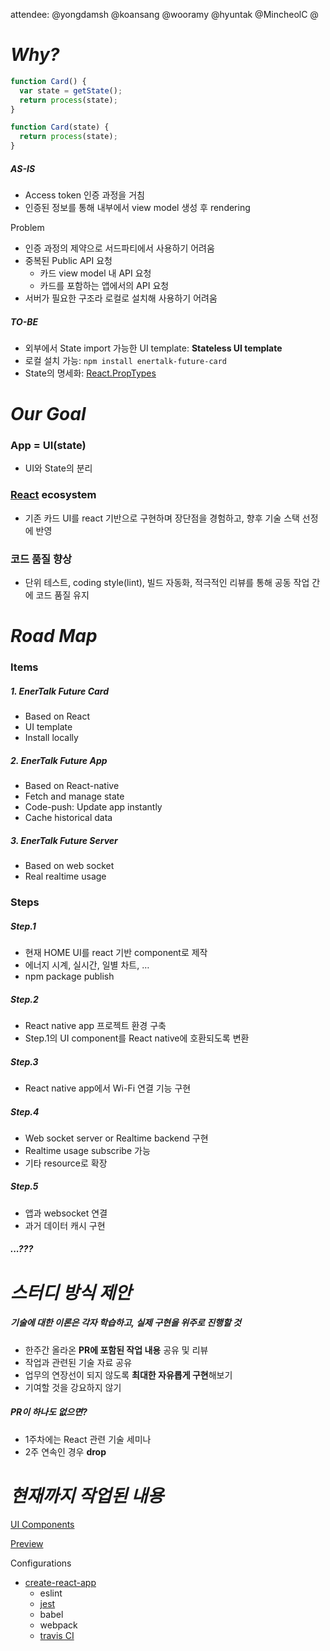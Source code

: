 attendee: @yongdamsh @koansang @wooramy @hyuntak @MincheolC @


# *Why?*

```js
function Card() {
  var state = getState();
  return process(state);
}

function Card(state) {
  return process(state);
}
```


##### AS-IS

- Access token 인증 과정을 거침
- 인증된 정보를 통해 내부에서 view model 생성 후 rendering


Problem
- 인증 과정의 제약으로 서드파티에서 사용하기 어려움
- 중복된 Public API 요청
  - 카드 view model 내 API 요청
  - 카드를 포함하는 앱에서의 API 요청
- 서버가 필요한 구조라 로컬로 설치해 사용하기 어려움



##### TO-BE

- 외부에서 State import 가능한 UI template: **Stateless UI template**
- 로컬 설치 가능: `npm install enertalk-future-card`
- State의 명세화: [React.PropTypes](https://facebook.github.io/react/docs/reusable-components.html)




# *Our Goal*

### App = **UI**(state)

- UI와 State의 분리


### [React](https://facebook.github.io/react/) ecosystem

- 기존 카드 UI를 react 기반으로 구현하며 장단점을 경험하고, 향후 기술 스택 선정에 반영

### 코드 품질 향상

- 단위 테스트, coding style(lint), 빌드 자동화, 적극적인 리뷰를 통해
공동 작업 간에 코드 품질 유지



# *Road Map*

### Items

##### 1. EnerTalk Future Card
- Based on React
- UI template  
- Install locally


##### 2. EnerTalk Future App
- Based on React-native
- Fetch and manage state
- Code-push: Update app instantly
- Cache historical data


##### 3. EnerTalk Future Server
- Based on web socket
- Real realtime usage


### Steps

##### Step.1

- 현재 HOME UI를 react 기반 component로 제작  
- 에너지 시계, 실시간, 일별 차트, …
- npm package publish


##### Step.2

- React native app 프로젝트 환경 구축
- Step.1의 UI component를 React native에 호환되도록 변환


##### Step.3

- React native app에서 Wi-Fi 연결 기능 구현


##### Step.4

- Web socket server or Realtime backend 구현
- Realtime usage subscribe 가능
- 기타 resource로 확장


##### Step.5

- 앱과 websocket 연결
- 과거 데이터 캐시 구현


##### ...???



# *스터디 방식 제안*

##### 기술에 대한 이론은 각자 학습하고, 실제 구현을 위주로 진행할 것

- 한주간 올라온 **PR에 포함된 작업 내용** 공유 및 리뷰
- 작업과 관련된 기술 자료 공유
- 업무의 연장선이 되지 않도록 **최대한 자유롭게 구현**해보기
- 기여할 것을 강요하지 않기

##### PR이 하나도 없으면?
- 1주차에는 React 관련 기술 세미나
- 2주 연속인 경우 **drop**



# *현재까지 작업된 내용*

[UI Components](https://github.com/yongdamsh/enertalk-future-card/tree/master/src)


[Preview](https://yongdamsh.github.io/enertalk-future-card)


Configurations
- [create-react-app](https://github.com/facebookincubator/create-react-app)
  - eslint
  - [jest](https://facebook.github.io/jest/)
  - babel
  - webpack
  - [travis CI](https://travis-ci.org/yongdamsh/enertalk-future-card)
